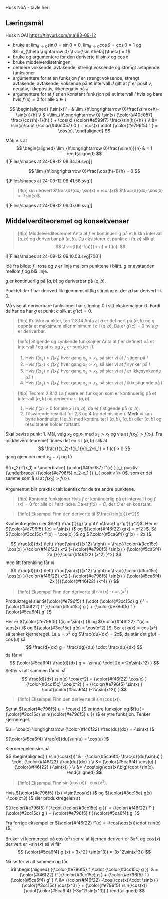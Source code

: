 Husk NoA - tavle her: 

## Læringsmål
Husk NOA!
https://tinyurl.com/ma183-09-12

- bruke at $\lim_{\theta \rightarrow 0}\sin \theta = \sin 0 = 0$, $\lim_{\theta \rightarrow 0}\cos \theta = \cos 0 = 1$ og $\lim_{\theta \rightarrow 0} \frac{\sin \theta}{\theta} = 1$ 
- bruke og argumentere for den deriverte til $\sin x$ og $\cos x$
- bruke middelverdisetningen
- definere voksende, avtakende, strengt voksende og strengt avtagende funksjoner
- argumentere for at en funksjon $f$ er strengt voksende, strengt avtakende, avtakende, voksende på et intervall $J$ gitt at $f'$ er positiv, negativ, ikkepositiv, ikkenegativ på $J$
- argumentere for at $f$ er en konstant funksjon på et intervall $I$ hvis og bare hvis $f'(x) = 0$ for alle $x\in I$ 



$$
\begin{aligned} 
 (\sin(x))'=  & \lim_{h\longrightarrow  0}\frac{\sin(x+h)-\sin(x)}{h} \\ & =\lim_{h\longrightarrow  0}  \sin(x) {\color{#40c057} \frac{\cos(h)-1}{h} } + \cos(x) {\color{#e599f7} \frac{\sin(h)}{h} } \\ &= \sin(x)\cdot {\color{#40c057} 0 } + \cos(x) \cdot {\color{#e796f5} 1 } = \cos(x).
\end{aligned} 
$$

Mål:
Vis at 
$$
\begin{aligned} 
  \lim_{h\longrightarrow  0}\frac{\sin(h)}{h}  & = 1
\end{aligned} 
$$
![[Files/shapes at 24-09-12 08.34.19.svg]]

$$
 \lim_{h\longrightarrow  0}\frac{\cos(h)-1}{h}   = 0
$$


![[Files/shapes at 24-09-12 08.41.58.svg]]



> [!tip]  sin derivert
> $\frac{d}{dx} \sin(x) = \cos(x)$
> $\frac{d}{dx} \cos(x) = -\sin(x)$.
>  
>

![[Files/shapes at 24-09-12 09.07.06.svg]]

## Middelverditeoremet og konsekvenser

> [!tip] Middelverditeoremet
> Anta at $f$ er kontinuerlig på et lukka intervall $[a,b]$ og deriverbar på $(a,b)$. Da eksisterer et punkt $c$ i $(a,b)$ slik at 
> $$
> \frac{f(b)-f(a)}{b-a} = f'(c).
> $$ 
>

![[Files/shapes at 24-09-12 09.10.03.svg|700]]

Idé fra bilde: $f$ i rosa og $y$ er linja mellom punktene i blått. $g$ er avstanden mellom $f$ og blå linje.

$g$ er kontinuerlig på $[a,b]$ og deriverbar på $(a,b)$.

Punktet der $f$ har derivert lik gjennomsnittlig stigning er der $g$ har derivert lik 0.


Må vise at deriverbare funksjoner har stigning 0 i sitt ekstremalpunkt. Fordi da har da har $g$ et punkt $c$ slik at $g'(c) = 0$. 

> [!tip] Kritiske punkter, teo 2.8.14
> Anta at $g$ er definert på $(a,b)$ og $g$ oppnår et maksimum eller minimum i $c$ i  $(a,b)$. Da er $g'(c) = 0$ hvis $g$ er deriverbar.  
>


> [!info] Stigende og synkende funksojner
> Anta at $f$ er definert på et intervall $I$ og at $x_1$ og $x_2$ er punkter i $I$. 
> 1. Hvis $f(x_2) > f(x_1)$ hver gang $x_2 > x_1$, så sier vi at $f$ stiger på $I$
> 2. Hvis $f(x_2) < f(x_1)$ hver gang $x_2 > x_1$, så sier vi at $f$ synker på $I$
> 3. Hvis $f(x_2) \geq f(x_1)$ hver gang $x_2 > x_1$, så sier vi at $f$ er ikkesynkende på $I$
> 4. Hvis $f(x_2) \leq f(x_1)$ hver gang $x_2 > x_1$, så sier vi at $f$ ikkestigende på $I$
>  
>

> [!tip] Teorem 2.8.12
> La $f$ være en funksjon som er kontinuerlig på et intervall $[a,b]$ og deriverbar i $(a,b)$.
> 1. Hvis $f'(x)> 0$ for alle $x$ i $(a,b)$, da er $f$ stigende på $(a,b)$.
> 2. Tilsvarende resultat for 2,3 og 4 fra definisjonen. 
> **Merk** vi kan bytte kontinuitet i $[a,b]$ med kontinuitet i  $(a,b)$, $[a,b)$ eller $(a,b]$ og resultatene holder fortsatt.



Skal bevise punkt 1.
Mål, velg $x_2$ og $x_1$ med $x_2>x_1$ og vis at $f(x_2)> f(x_1)$.  Fra middelverditeoremet finnes det en $c$ i $(a,b)$ slik at 
$$
\frac{f(x_2)-f(x_1)}{x_2-x_1} = f'(c) > 0
$$
gang gjennom med $x_2-x_1$ og få

$f(x_2)-f(x_1) = \underbrace{ {\color{#40c057} f'(c) } }_{ positiv }\underbrace{ ({\color{#e796f5} x_2-x_1 }) }_{ positiv }> 0$. som er det samme som å si at $f(x_2) > f(x_1)$.

Argumentet blir praktisk talt identisk for de tre andre punktene. 


> [!tip] Kontante funksjoner
> Hvis $f$ er kontinuerlig på et intervall $I$ og $f'(x) = 0$ for alle $x$ i $I$ sitt indre. Da er $f(x) = C$, der $C$ er en konstant. 



> [!info] Eksempel 
> Finn den deriverte til $\frac{\sin(x)}{x^2}$.


Kvotientregelen sier $\left( \frac{f}{g} \right)' =\frac{f'g-fg'}{g^2}$. Her er ${\color{#e796f5} f(x) = \sin(x) }$ og ${\color{#f46f22} g(x) = x^2 }$. Så ${\color{#3cc15c} f'(x) = \cos(x) }$ og ${\color{#5ca6f4} g'(x) = 2x }$. 


$$
\frac{d}{dx} \left( \frac{\sin(x)}{x^2} \right) = \frac{{\color{#3cc15c} \cos(x) }{\color{#f46f22} x^2 }-{\color{#e796f5} \sin(x) }  {\color{#5ca6f4} 2x }}{{\color{#f46f22} (x^2) }^2}
$$
med litt forenkling får vi
$$
\frac{d}{dx} \left( \frac{\sin(x)}{x^2} \right) = \frac{{\color{#3cc15c} \cos(x) }{\color{#f46f22} x^2 }-{\color{#e796f5} \sin(x) }  {\color{#5ca6f4} 2x }}{{\color{#f46f22} (x^4) }}
$$


> [!info] Eksempel 
> Finn den deriverte til $\sin(x)\cdot \cos(x^2)$

Produktregel sier $({\color{#e796f5} f }\cdot {\color{#3cc15c} g })' = {\color{#f46f22} f' }{\color{#3cc15c} g } + {\color{#e796f5} f }{\color{#5ca6f4} g' }$

Her er ${\color{#e796f5} f(x) = \sin(x) }$ og ${\color{#f46f22} f'(x) = \cos(x) }$ og ${\color{#3cc15c} g(x) = \cos(x^2) }$. 
Ser at $g(x) = \cos(x^2)$ så tenker kjerneregel. La $u = x^2$ og $\frac{du}{dx} = 2x$, da står det $g(u) = \cos(u)$ så
$$
\frac{d}{dx} g = \frac{dg}{du} \cdot \frac{du}{dx}
$$
da får vi
$$
{\color{#5ca6f4} \frac{d}{dx} g = -\sin(u) \cdot 2x =-2x\sin(x^2) }
$$
Setter vi alt sammen får vi nå
$$
\frac{d}{dx} \sin(x) \cos(x^2) = {\color{#f46f22} \cos(x) } {\color{#3cc15c} \cos(x^2) } + {\color{#e796f5} \sin(x) } \cdot{\color{#5ca6f4}  (-2x\sin(x^2)) }
$$



> [!info] Eksempel 
> Finn den deriverte til $\sin(\cos(x))$.

Ser at ${\color{#e796f5} u = \cos(x) }$ er indre funksjon og $f(u )={\color{#3cc15c} \sin({\color{#e796f5} u }) }$ er ytre funksjon.  Tenker kjerneregel.

 $u = \cos(x) \longrightarrow  {\color{#f46f22} \frac{du}{dx} = -\sin(x) }$

${\color{#5ca6f4} \frac{d}{du}\sin(u) = \cos(u) }$

Kjerneregelen sier nå
$$
\begin{aligned} 
(  \sin(\cos(x)))'  &= {\color{#5ca6f4} \frac{d}{du}\sin(u) } \cdot {\color{#f46f22} \frac{du}{dx} } \\ &= {\color{#5ca6f4} \cos(u) } {\color{#f46f22} (-\sin(x)) } \\ &= -\cos\big(\cos(x)\big)\cdot \sin(x).
\end{aligned} 
$$


> [!info] Eksempel 
> Finn $\sin(\cos(x)) \cdot \cos(x^3)$.

Hvis ${\color{#e796f5} f(x) =\sin(\cos(x)) }$ og ${\color{#3cc15c} g(x) =\cos(x^3) }$ sier produktregelen at

$({\color{#e796f5} f }\cdot {\color{#3cc15c} g })' = {\color{#f46f22} f' }{\color{#3cc15c} g } + {\color{#e796f5} f }{\color{#5ca6f4} g' }$

Fra forrige eksempel er ${\color{#f46f22} f'(x) = -\cos(\cos(x))\cdot \sin(x) }$.

Bruker vi kjerneregel på $\cos(x^3)$ ser vi at kjernen derivert er $3x^2$, og $\cos(x)$ derivert er $-\sin(x)$ så vi får
$$
{\color{#5ca6f4} g'(x) = 3x^2(-\sin(x^3)) =-3x^2\sin(x^3)}
$$

Nå setter vi alt sammen og får
$$
\begin{aligned} 
  ({\color{#e796f5} f }\cdot {\color{#3cc15c} g })' & = {\color{#f46f22} f' }{\color{#3cc15c} g } + {\color{#e796f5} f }{\color{#5ca6f4} g' } \\  &= {\color{#f46f22}  -\cos(\cos(x))\cdot \sin(x) } {\color{#3cc15c} \cos(x^3) } + {\color{#e796f5} \sin(\cos(x)) }\cdot{\color{#5ca6f4} (-3x^2\sin(x^3)) }
\end{aligned} 
$$












